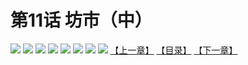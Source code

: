 # 第11话 坊市（中）
![](https://mhpic.xiaomingtaiji.net/comic/D/斗破苍穹拆分版/11话/1.jpg-zymk.middle.webp)
![](https://mhpic.xiaomingtaiji.net/comic/D/斗破苍穹拆分版/11话/2.jpg-zymk.middle.webp)
![](https://mhpic.xiaomingtaiji.net/comic/D/斗破苍穹拆分版/11话/3.jpg-zymk.middle.webp)
![](https://mhpic.xiaomingtaiji.net/comic/D/斗破苍穹拆分版/11话/4.jpg-zymk.middle.webp)
![](https://mhpic.xiaomingtaiji.net/comic/D/斗破苍穹拆分版/11话/5.jpg-zymk.middle.webp)
![](https://mhpic.xiaomingtaiji.net/comic/D/斗破苍穹拆分版/11话/6.jpg-zymk.middle.webp)
![](https://mhpic.xiaomingtaiji.net/comic/D/斗破苍穹拆分版/11话/7.jpg-zymk.middle.webp)
![](https://mhpic.xiaomingtaiji.net/comic/D/斗破苍穹拆分版/11话/8.jpg-zymk.middle.webp)
[【上一章】](./10.md)
[【目录】](./READMD.md)
[【下一章】](./12.md)
